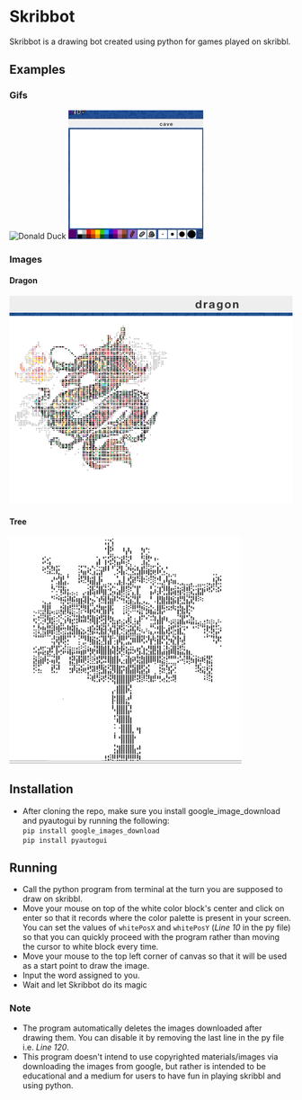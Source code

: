 # Skribbot
Skribbot is a drawing bot created using python for games played on skribbl.

## Examples

### Gifs
![Donald Duck](https://github.com/TheNova22/Skribbot/blob/master/screenshots/donaldDuck.gif)   ![Cave](https://github.com/TheNova22/Skribbot/blob/master/screenshots/cave.gif)

### Images
#### Dragon
![Dragon](https://github.com/TheNova22/Skribbot/blob/master/screenshots/dragon.png)
#### Tree
![Tree](https://github.com/TheNova22/Skribbot/blob/master/screenshots/tree.png)

## Installation
- After cloning the repo, make sure you install google_image_download and pyautogui by running the following:</br>
```pip install google_images_download```</br>
```pip install pyautogui```

## Running
- Call the python program from terminal at the turn you are supposed to draw on skribbl.</br>
- Move your mouse on top of the white color block's center and click on enter so that it records where the color palette is present in your screen. You can set the values of ```whitePosX``` and ```whitePosY``` (<em>Line 10</em> in the py file) so that you can quickly proceed with the program rather than moving the cursor to white block every time. </br>
- Move your mouse to the top left corner of canvas so that it will be used as a start point to draw the image. </br>
- Input the word assigned to you. </br>
- Wait and let Skribbot do its magic


### Note
- The program automatically deletes the images downloaded after drawing them. You can disable it by removing the last line in the py file i.e. <em>Line 120</em>.
- This program doesn't intend to use copyrighted materials/images via downloading the images from google, but rather is intended to be educational and a medium for users to have fun in playing skribbl and using python.
